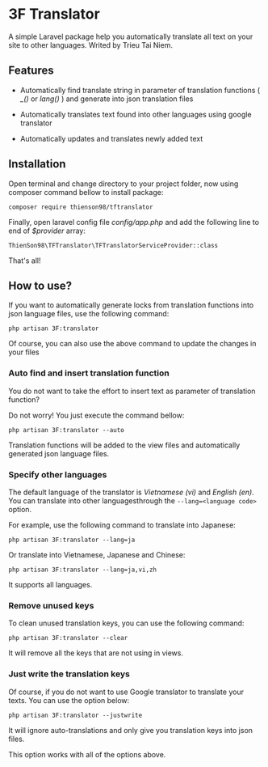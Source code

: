 # 3F Translator
A simple Laravel package help you automatically translate all text on your site to other languages. Writed by Trieu Tai Niem.

## Features
* Automatically find translate string in parameter of translation functions ( *_()* or *lang()* ) and generate into json translation files

* Automatically translates text found into other languages ​​using google translator

* Automatically updates and translates newly added text


## Installation
Open terminal and change directory to your project folder, now using composer command bellow to install package:

```
composer require thienson98/tftranslator
```

Finally, open laravel config file *config/app.php* and add the following line to end of *$provider* array:

```
ThienSon98\TFTranslator\TFTranslatorServiceProvider::class
```

That's all!

## How to use?

If you want to automatically generate locks from translation functions into json language files, use the following command:

```
php artisan 3F:translator
```

Of course, you can also use the above command to update the changes in your files

### Auto find and insert translation function
You do not want to take the effort to insert text as parameter of translation function?

Do not worry! You just execute the command bellow:

```
php artisan 3F:translator --auto
```

Translation functions will be added to the view files and automatically generated json language files.


### Specify other languages

The default language of the translator is *Vietnamese (vi)* and *English (en)*. You can translate into other languages ​​through the ```--lang=<language code>``` option.

For example, use the following command to translate into Japanese:

```
php artisan 3F:translator --lang=ja
```

Or translate into Vietnamese, Japanese and Chinese:

```
php artisan 3F:translator --lang=ja,vi,zh
```

It supports all languages.

### Remove unused keys

To clean unused translation keys, you can use the following command:

```
php artisan 3F:translator --clear
```

It will remove all the keys that are not using in views.

### Just write the translation keys
Of course, if you do not want to use Google translator to translate your texts. You can use the option below:

```
php artisan 3F:translator --justwrite
```

It will ignore auto-translations and only give you translation keys into json files.

This option works with all of the options above.
